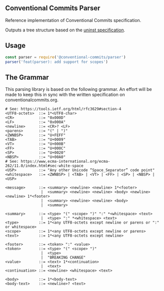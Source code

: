 ## Conventional Commits Parser

Reference implementation of Conventional Commits specification.

Outputs a tree structure based on the
[uninst specification](https://github.com/syntax-tree/unist).

## Usage

```js
const parser = require('@conventional-commits/parser')
parser('feat(parser): add support for scopes')
```

## The Grammar

This parsing library is based on the following grammar. An effort will be made
to keep this in sync with the written specification on conventionalcommits.org.

```bnf
# See: https://tools.ietf.org/html/rfc3629#section-4
<UTF8-octets>  ::= 1*<UTF8-char>
<CR>           ::= "0x000D"
<LF>           ::= "0x000A"
<newline>      ::= <CR>? <LF>
<parens>       ::= "(" | ")"
<ZWNBSP>       ::= "U+FEFF"
<TAB>          ::= "U+0009"
<VT>           ::= "U+000B"
<FF>           ::= "U+000C"
<SP>           ::= "U+0020"
<NBSP>         ::= "U+00A0"
# See: https://www.ecma-international.org/ecma-262/11.0/index.html#sec-white-space
<USP>          ::= "Any other Unicode “Space_Separator” code point"
<whitespace>   ::= <ZWNBSP> | <TAB> | <VT> | <FF> | <SP> | <NBSP> | <USP>

<message>      ::= <summary> <newline> <newline> 1*<footer>
                |  <summary> <newline> <newline> <body> <newline> <newline> 1*<footer>
                |  <summary> <newline> <newline> <body>
                |  <summary>

<summary>      ::= <type> "(" <scope> ")" ":" *<whitespace> <text>
                |  <type> ":" *<whitespace> <text>
<type>         ::= 1*<any UTF8-octets except newline or parens or ":" or whitespace>
<scope>        ::= 1*<any UTF8-octets except newline or parens>
<text>         ::= 1*<any UTF8-octets except newline>

<footer>       ::= <token> ":" <value>
<token>        ::= <type> "(" <scope> ")"
                |  <type>
                |  "BREAKING CHANGE"
<value>        ::= <text> 1*<continuation>
                |  <text>
<continuation> ::= <newline> <whitespace> <text>

<body>         ::= 1*<body-text>
<body-text>    ::= <newline>? <text>
```
